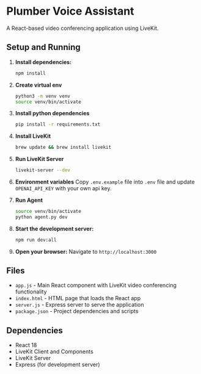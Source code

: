 # Plumber Voice Assistant

A React-based video conferencing application using LiveKit.

## Setup and Running

1. **Install dependencies:**
   ```bash
   npm install
   ```

2. **Create virtual env**
   ```bash
   python3 -m venv venv
   source venv/bin/activate
   ```

3. **Install python dependencies**
   ```bash
   pip install -r requirements.txt
   ```

4. **Install LiveKit**
   ```bash
   brew update && brew install livekit

   ```

5. **Run LiveKit Server**
   ```bash
   livekit-server --dev
   ```

6. **Environment variables**
   Copy `.env.example` file into `.env` file and update `OPENAI_API_KEY` with your own api key.

7. **Run Agent**
   ```bash
   source venv/bin/activate
   python agent.py dev     
   ``` 

8. **Start the development server:**
   ```bash
   npm run dev:all
   ``` 

9. **Open your browser:**
   Navigate to `http://localhost:3000`

## Files

- `app.js` - Main React component with LiveKit video conferencing functionality
- `index.html` - HTML page that loads the React app
- `server.js` - Express server to serve the application
- `package.json` - Project dependencies and scripts

## Dependencies

- React 18
- LiveKit Client and Components
- LiveKit Server
- Express (for development server)
